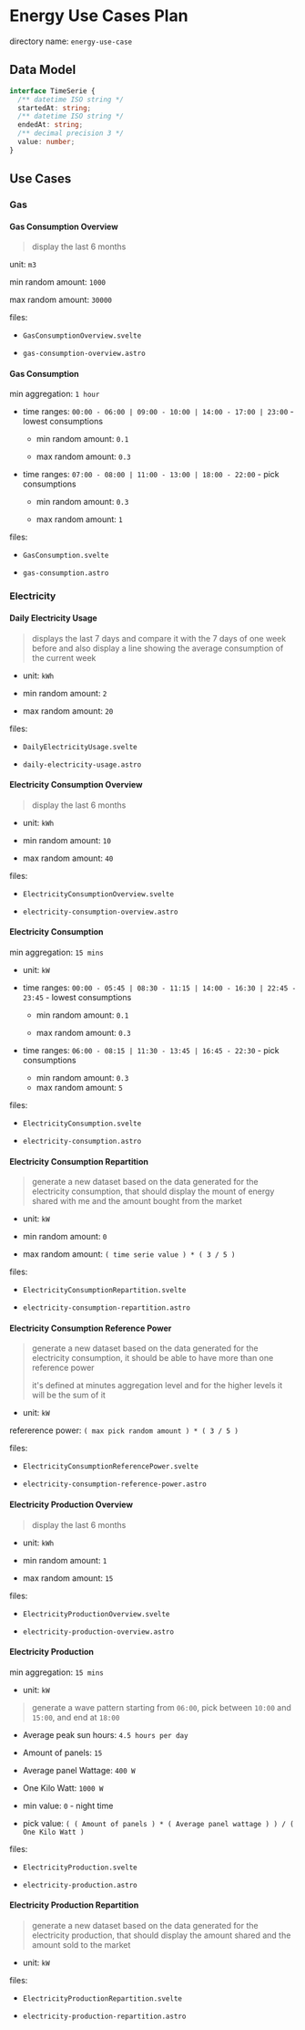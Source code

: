 # Energy Use Cases Plan

directory name: `energy-use-case`

## Data Model

```ts
interface TimeSerie {
  /** datetime ISO string */
  startedAt: string;
  /** datetime ISO string */
  endedAt: string;
  /** decimal precision 3 */
  value: number;
}
```

## Use Cases

<!--
  timeseries.ts

  EnergyOverviewChart.svelte
 -->

### Gas

#### Gas Consumption Overview

> display the last 6 months

unit: `m3`

min random amount: `1000`

max random amount: `30000`

files:

- `GasConsumptionOverview.svelte`

- `gas-consumption-overview.astro`

#### Gas Consumption

min aggregation: `1 hour`

- time ranges: `00:00 - 06:00 | 09:00 - 10:00 | 14:00 - 17:00 | 23:00` - lowest consumptions

  - min random amount: `0.1`

  - max random amount: `0.3`

- time ranges: `07:00 - 08:00 | 11:00 - 13:00 | 18:00 - 22:00` - pick consumptions

  - min random amount: `0.3`

  - max random amount: `1`

files:

- `GasConsumption.svelte`

- `gas-consumption.astro`

### Electricity

#### Daily Electricity Usage

> displays the last 7 days and compare it with the 7 days of one week before and also display a line showing the average consumption of the current week

- unit: `kWh`

- min random amount: `2`

- max random amount: `20`

files:

- `DailyElectricityUsage.svelte`

- `daily-electricity-usage.astro`

#### Electricity Consumption Overview

> display the last 6 months

- unit: `kWh`

- min random amount: `10`

- max random amount: `40`

files:

- `ElectricityConsumptionOverview.svelte`

- `electricity-consumption-overview.astro`

#### Electricity Consumption

min aggregation: `15 mins`

- unit: `kW`

- time ranges: `00:00 - 05:45 | 08:30 - 11:15 | 14:00 - 16:30 | 22:45 - 23:45` - lowest consumptions

  - min random amount: `0.1`

  - max random amount: `0.3`

- time ranges: `06:00 - 08:15 | 11:30 - 13:45 | 16:45 - 22:30` - pick consumptions

  - min random amount: `0.3`
  - max random amount: `5`

files:

- `ElectricityConsumption.svelte`

- `electricity-consumption.astro`

#### Electricity Consumption Repartition

> generate a new dataset based on the data generated for the electricity consumption, that should display the mount of energy shared with me and the amount bought from the market

- unit: `kW`

- min random amount: `0`

- max random amount: `( time serie value ) * ( 3 / 5 )`

files:

- `ElectricityConsumptionRepartition.svelte`

- `electricity-consumption-repartition.astro`

#### Electricity Consumption Reference Power

> generate a new dataset based on the data generated for the electricity consumption,
> it should be able to have more than one reference power
>
> it's defined at minutes aggregation level and for the higher levels
> it will be the sum of it

- unit: `kW`

refererence power: `( max pick random amount ) * ( 3 / 5 )`

files:

- `ElectricityConsumptionReferencePower.svelte`

- `electricity-consumption-reference-power.astro`

#### Electricity Production Overview

> display the last 6 months

- unit: `kWh`

- min random amount: `1`

- max random amount: `15`

files:

- `ElectricityProductionOverview.svelte`

- `electricity-production-overview.astro`

#### Electricity Production

min aggregation: `15 mins`

- unit: `kW`

> generate a wave pattern starting from `06:00`, pick between `10:00` and `15:00`, and end at `18:00`

- Average peak sun hours: `4.5 hours per day`

- Amount of panels: `15`

- Average panel Wattage: `400 W`

- One Kilo Watt: `1000 W`

- min value: `0` - night time

- pick value: `( ( Amount of panels ) * ( Average panel wattage ) ) / ( One Kilo Watt )`

files:

- `ElectricityProduction.svelte`

- `electricity-production.astro`

#### Electricity Production Repartition

> generate a new dataset based on the data generated for the electricity production, that should display the amount shared and the amount sold to the market

- unit: `kW`

files:

- `ElectricityProductionRepartition.svelte`

- `electricity-production-repartition.astro`
